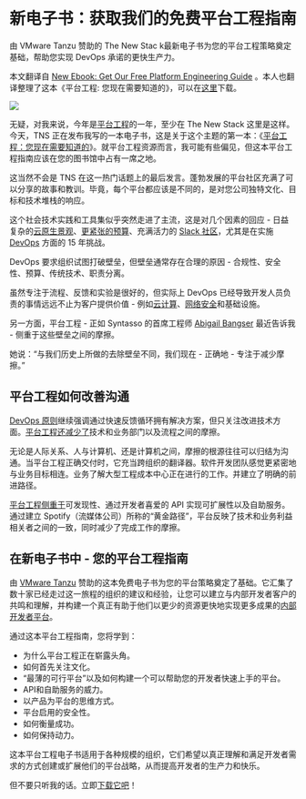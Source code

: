 # 新电子书：获取我们的免费平台工程指南

由 VMware Tanzu 赞助的 The New Stac k最新电子书为您的平台工程策略奠定基础，帮助您实现 DevOps 承诺的更快生产力。

本文翻译自 [New Ebook: Get Our Free Platform Engineering Guide](https://thenewstack.io/new-ebook-free-platform-engineering-guide/) 。本人也翻译整理了这本《平台工程: 您现在需要知道的》，可以在[这里](https://github.com/rocksun/mwblog/blob/master/platform-engineering/new-ebook-free-platform-engineering-guide/new-ebook-free-platform-engineering-guide.md)下载。

![](https://cdn.thenewstack.io/media/2023/08/edbcbce1-heroimage-3.png)

无疑，对我来说，今年是[平台工程](https://thenewstack.io/platform-engineering/)的一年，至少在 The New Stack 这里是这样。今天，TNS 正在发布我写的一本电子书，这是关于这个主题的第一本：《[平台工程：您现在需要知道的](https://thenewstack.io/ebooks/platform-engineering/platform-engineering-what-you-need-to-know-now/)》。就平台工程资源而言，我可能有些偏见，但这本平台工程指南应该在您的图书馆中占有一席之地。

这当然不会是 TNS 在这一热门话题上的最后发言。蓬勃发展的平台社区充满了可以分享的故事和教训。毕竟，每个平台都应该是不同的，是对您公司独特文化、目标和技术堆栈的响应。

这个社会技术实践和工具集似乎突然走进了主流，这是对几个因素的回应 - 日益复杂的[云原生景观](https://landscape.cncf.io/)、[更紧张的预算](https://thenewstack.io/fear-and-layoffs-how-to-cope-with-techs-uncertain-times/)、充满活力的 [Slack 社区](https://platformengineering.org/)，尤其是在实施 [DevOps](https://thenewstack.io/devops/) 方面的 15 年挑战。

DevOps 要求组织试图打破壁垒，但壁垒通常存在合理的原因 - 合规性、安全性、预算、传统技术、职责分离。

虽然专注于流程、反馈和实验是很好的，但实际上 DevOps 已经导致开发人员负责的事情远远不止为客户提供价值 - 例如[云计算](https://thenewstack.io/cloud-services/)、[网络安全](https://thenewstack.io/security/)和基础设施。

另一方面，平台工程 - 正如 Syntasso 的首席工程师 [Abigail Bangser](https://www.linkedin.com/in/abbybangser) 最近告诉我 - 侧重于这些壁垒之间的摩擦。

她说：“与我们历史上所做的去除壁垒不同，我们现在 - 正确地 - 专注于减少摩擦。”

## 平台工程如何改善沟通

[DevOps 原则](https://thenewstack.io/platform-engineering/platform-engineering-the-path-to-devops-success/)继续强调通过快速反馈循环拥有解决方案，但只关注改进技术方面。[平台工程还减少了](https://thenewstack.io/evolving-devops-platform-engineering-takes-center-stage/)技术和业务部门以及流程之间的摩擦。

无论是人际关系、人与计算机、还是计算机之间，摩擦的根源往往可以归结为沟通。当平台工程正确交付时，它充当跨组织的翻译器。软件开发团队感觉更紧密地与业务目标相连。业务了解大型工程成本中心正在进行的工作。并建立了明确的前进路径。

[平台工程侧重于](https://thenewstack.io/platform-engineering/platform-engineering-what-is-it-and-who-does-it/)可发现性、通过开发者喜爱的 API 实现可扩展性以及自助服务。通过建立 Spotify（流媒体公司）所称的“黄金路径”，平台反映了技术和业务利益相关者之间的一致，同时减少了完成工作的摩擦。

## 在新电子书中 - 您的平台工程指南

由 [VMware Tanzu](https://tanzu.vmware.com/?utm_content=inline-mention) 赞助的这本免费电子书为您的平台策略奠定了基础。它汇集了数十家已经走过这一旅程的组织的建议和经验，让您可以建立与内部开发者客户的共鸣和理解，并构建一个真正有助于他们以更少的资源更快地实现更多成果的[内部开发者平台](https://thenewstack.io/building-an-internal-developer-platform-isnt-just-about-tools/)。

通过这本平台工程指南，您将学到：

- 为什么平台工程正在崭露头角。
- 如何首先关注文化。
- “最薄的可行平台”以及如何构建一个可以帮助您的开发者快速上手的平台。
- API和自助服务的威力。
- 以产品为平台的思维方式。
- 平台启用的安全性。
- 如何衡量成功。
- 如何保持动力。

这本平台工程电子书适用于各种规模的组织，它们希望以真正理解和满足开发者需求的方式创建或扩展他们的平台战略，从而提高开发者的生产力和快乐。

但不要只听我的话。立即[下载它吧](https://thenewstack.io/ebooks/platform-engineering/platform-engineering-what-you-need-to-know-now/)！